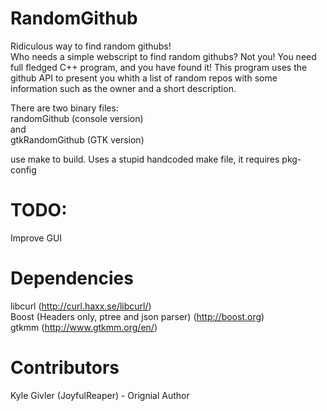 RandomGithub
============

Ridiculous way to find random githubs!  
Who needs a simple webscript to find random githubs? Not you! You need full fledged C++ program, and you have found it! This program uses the github API to present you whith a list of random repos with some information such as the owner and a short description.  

There are two binary files:  
randomGithub (console version)  
and  
gtkRandomGithub (GTK version)  

use make to build. Uses a stupid handcoded make file, it requires pkg-config

TODO:
=====
Improve GUI

Dependencies
============
libcurl (http://curl.haxx.se/libcurl/)  
Boost (Headers only, ptree and json parser) (http://boost.org)  
gtkmm (http://www.gtkmm.org/en/)  

Contributors
============
Kyle Givler (JoyfulReaper) - Orignial Author
